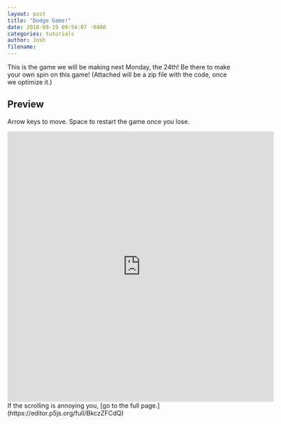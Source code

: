 ```yaml
---
layout: post
title: "Dodge Game!"
date: 2018-09-19 09:54:07 -0400
categories: tutorials
author: Josh
filename: 
---
```

This is the game we will be making next Monday, the 24th! Be there to make your own spin on this game! (Attached will be a zip file with the code, once we optimize it.)

<script>
  var keys = {};
window.addEventListener("keydown",
    function(e){
        keys[e.keyCode] = true;
        switch(e.keyCode){
            case 37: case 39: case 38:  case 40: // Arrow keys
            case 32: e.preventDefault(); break; // Space
            default: break; // do not block other keys
        }
    },
false);
window.addEventListener('keyup',
    function(e){
        keys[e.keyCode] = false;
    },
false);
</script>

## Preview
Arrow keys to move.
Space to restart the game once you lose.
<iframe height="610" width="600" style="border:none;padding:0;" src="https://editor.p5js.org/embed/BkczZFCdQ"></iframe>
If the scrolling is annoying you, [go to the full page.](https://editor.p5js.org/full/BkczZFCdQ)

